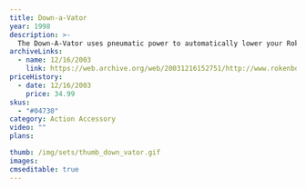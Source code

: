 ```yaml
---
title: Down-a-Vator
year: 1998
description: >-
  The Down-A-Vator uses pneumatic power to automatically lower your Rokenbok vehicle like a one-way elevator. Drive any vehicle onto the Down-A-Vator platform for a quick ride down one level. Drive off the platform, and the Down-A-Vator returns to the up position. Pneumatic action requires no power or batteries.
archiveLinks:
  - name: 12/16/2003
    link: https://web.archive.org/web/20031216152751/http://www.rokenbok.com/catalog/pd_aa_down_vator.html
priceHistory:
  - date: 12/16/2003
    price: 34.99
skus:
  - "#04730"
category: Action Accessory
video: ""
plans:

thumb: /img/sets/thumb_down_vator.gif
images:
cmseditable: true
---
```

